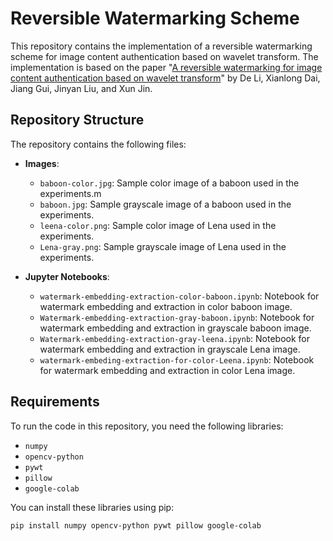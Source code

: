 # Reversible Watermarking Scheme

This repository contains the implementation of a reversible watermarking scheme for image content authentication based on wavelet transform. The implementation is based on the paper "[A reversible watermarking for image content authentication based on wavelet transform](https://link.springer.com/article/10.1007/s11760-023-02950-z)" by De Li, Xianlong Dai, Jiang Gui, Jinyan Liu, and Xun Jin.

## Repository Structure

The repository contains the following files:

- **Images**:

  - `baboon-color.jpg`: Sample color image of a baboon used in the experiments.m
  - `baboon.jpg`: Sample grayscale image of a baboon used in the experiments.
  - `leena-color.png`: Sample color image of Lena used in the experiments.
  - `Lena-gray.png`: Sample grayscale image of Lena used in the experiments.

- **Jupyter Notebooks**:
  - `watermark-embedding-extraction-color-baboon.ipynb`: Notebook for watermark embedding and extraction in color baboon image.
  - `Watermark-embedding-extraction-gray-baboon.ipynb`: Notebook for watermark embedding and extraction in grayscale baboon image.
  - `Watermark-embedding-extraction-gray-leena.ipynb`: Notebook for watermark embedding and extraction in grayscale Lena image.
  - `watermark-embeding-extraction-for-color-Leena.ipynb`: Notebook for watermark embedding and extraction in color Lena image.

## Requirements

To run the code in this repository, you need the following libraries:

- `numpy`
- `opencv-python`
- `pywt`
- `pillow`
- `google-colab`

You can install these libraries using pip:

```bash
pip install numpy opencv-python pywt pillow google-colab
```
